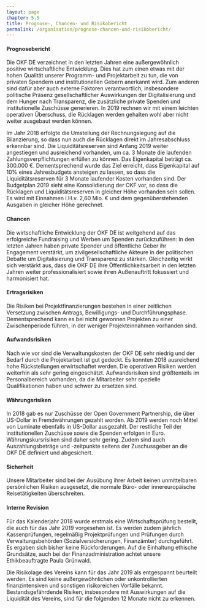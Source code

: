 ```yaml
---
layout: page
chapter: 5.5
title: Prognose-, Chancen- und Risikobericht
permalink: /organisation/prognose-chancen-und-risikobericht/
---
```


#### **Prognosebericht**

Die OKF DE verzeichnet in den letzten Jahren eine außergewöhnlich positive wirtschaftliche Entwicklung. Dies hat zum einen etwas mit der hohen Qualität unserer Programm- und Projektarbeit zu tun, die von privaten Spendern und institutionellen Gebern anerkannt wird. Zum anderen sind dafür aber auch externe Faktoren verantwortlich, insbesondere politische Präsenz gesellschaftlicher Auswirkungen der Digitalisierung und dem Hunger nach Transparenz, die zusätzliche private Spenden und institutionelle Zuschüsse generieren. In 2019 rechnen wir mit einem leichten operativen Überschuss, die Rücklagen werden gehalten wohl aber nicht weiter ausgebaut werden können. 

Im Jahr 2018 erfolgte die Umstellung der Rechnungslegung auf die Bilanzierung, so dass nun auch die Rücklagen direkt im Jahresabschluss erkennbar sind. Die Liquiditätsreserven sind Anfang 2019 weiter angestiegen und ausreichend vorhanden, um ca. 3 Monate die laufenden Zahlungsverpflichtungen erfüllen zu können. Das Eigenkapital beträgt ca. 300.000 €. Dementsprechend wurde das Ziel erreicht, dass Eigenkapital auf 10% eines Jahresbudgets ansteigen zu lassen, so dass die Liquiditätsreserven für 3 Monate laufender Kosten vorhanden sind. Der Budgetplan 2019 sieht eine Konsolidierung der OKF vor, so dass die Rücklagen und Liquiditätsreserven in gleicher Höhe vorhanden sein sollen. Es wird mit Einnahmen i.H.v. 2,60 Mio. € und dem gegenüberstehenden Ausgaben in gleicher Höhe gerechnet.

#### **Chancen**

Die wirtschaftliche Entwicklung der OKF DE ist weitgehend auf das erfolgreiche Fundraising und Werben um Spenden zurückzuführen: In den letzten Jahren haben private Spender und öffentliche Geber ihr Engagement verstärkt, um zivilgesellschaftliche Akteure in der politischen Debatte um Digitalisierung und Transparenz zu stärken. Gleichzeitig wirkt sich verstärkt aus, dass die OKF DE ihre Öffentlichkeitsarbeit in den letzten Jahren weiter professionalisiert sowie ihren Außenauftritt fokussiert und harmonisiert hat. 

#### **Ertragsrisiken**

Die Risiken bei Projektfinanzierungen bestehen in einer zeitlichen Versetzung zwischen Antrags, Bewilligungs- und Durchführungsphase. Dementsprechend kann es bei nicht gewonnen Projekten zu einer Zwischenperiode führen, in der weniger Projekteinnahmen vorhanden sind. 

#### **Aufwandsrisiken**

Nach wie vor sind die Verwaltungskosten der OKF DE sehr niedrig und der Bedarf durch die Projektarbeit ist gut gedeckt. Es konnten 2018 ausreichend hohe Rückstellungen erwirtschaftet werden. Die operativen Risiken werden weiterhin als sehr gering eingeschätzt. Aufwandsrisiken sind größtenteils im Personalbereich vorhanden, da die Mitarbeiter sehr spezielle Qualifikationen haben und schwer zu ersetzen sind.

#### **Währungsrisiken**

In 2018 gab es nur Zuschüsse der Open Government Partnership, die über US-Dollar in Fremdwährungen gezahlt worden. Ab 2019 werden noch Mittel von Luminate ebenfalls in US-Dollar ausgezahlt. Der restliche Teil der institutionellen Zuschüsse sowie die Spenden erfolgen in Euro. Währungskursrisiken sind daher sehr gering. Zudem sind auch Auszahlungsbeträge und -zeitpunkte seitens der Zuschussgeber an die OKF DE definiert und abgesichert.

#### **Sicherheit**

Unsere Mitarbeiter sind bei der Ausübung ihrer Arbeit keinen unmittelbaren persönlichen Risiken ausgesetzt, die normale Büro- oder innereuropäische Reisetätigkeiten überschreiten.

#### **Interne Revision**

Für das Kalenderjahr 2018 wurde erstmals eine Wirtschaftsprüfung bestellt, die auch für das Jahr 2019 vorgesehen ist. Es werden zudem jährlich Kassenprüfungen, regelmäßig Projektprüfungen und Prüfungen durch Verwaltungsbehörden (Sozialversicherungen, Finanzämter) durchgeführt. Es ergaben sich bisher keine Rückforderungen. Auf die Einhaltung ethische Grundsätze, auch bei der Finanzadministration achtet unsere Ethikbeauftragte Paula Grünwald. 

Die Risikolage des Vereins kann für das Jahr 2019 als entgespannt beurteilt werden. Es sind keine außergewöhnlichen oder unkontrollierten finanzintensiven und sonstigen risikoreichen Vorfälle bekannt. Bestandsgefährdende Risiken, insbesondere mit Auswirkungen auf die Liquidität des Vereins, sind für die folgenden 12 Monate nicht zu erkennen. 